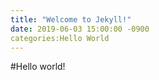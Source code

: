 ```yaml
---
title: "Welcome to Jekyll!"
date: 2019-06-03 15:00:00 -0900
categories:Hello World
---
```


#Hello world!

